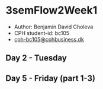 # 3semFlow2Week1
- Author: Benjamin David Choleva
- CPH student-id: bc105
- cph-bc105@cphbusiness.dk


## Day 2 - Tuesday



## Day 5 - Friday (part 1-3)

